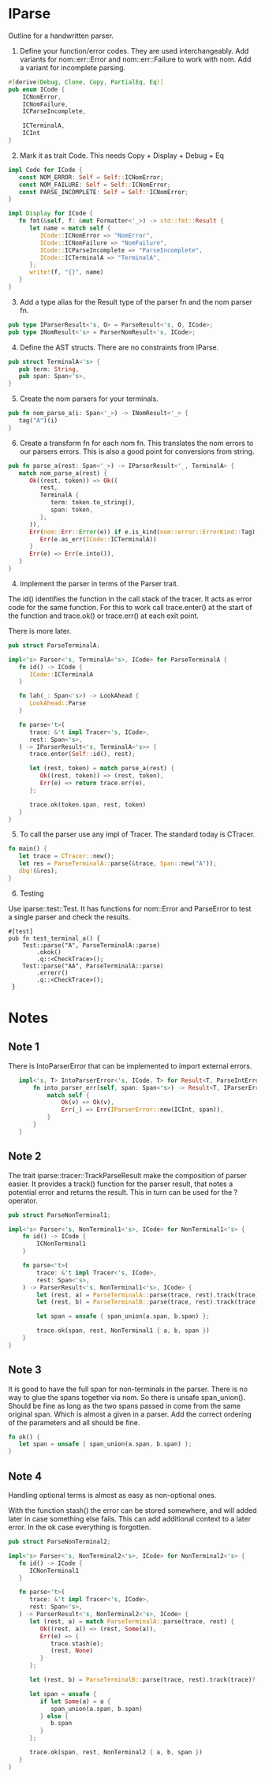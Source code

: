 
# IParse

Outline for a handwritten parser.

1. Define your function/error codes. They are used interchangeably.
   Add variants for nom::err::Error and nom::err::Failure to work with nom.
   Add a variant for incomplete parsing.

```rust
#[derive(Debug, Clone, Copy, PartialEq, Eq)]
pub enum ICode {
    ICNomError,
    ICNomFailure,
    ICParseIncomplete,

    ICTerminalA,
    ICInt
}
```

2. Mark it as trait Code. This needs Copy + Display + Debug + Eq 

```rust
impl Code for ICode {
   const NOM_ERROR: Self = Self::ICNomError;
   const NOM_FAILURE: Self = Self::ICNomError;
   const PARSE_INCOMPLETE: Self = Self::ICNomError;
}

impl Display for ICode {
   fn fmt(&self, f: &mut Formatter<'_>) -> std::fmt::Result {
      let name = match self {
         ICode::ICNomError => "NomError",
         ICode::ICNomFailure => "NomFailure",
         ICode::ICParseIncomplete => "ParseIncomplete",
         ICode::ICTerminalA => "TerminalA",
      };
      write!(f, "{}", name)
   }
}
```

3. Add a type alias for the Result type of the parser fn and the nom parser fn.

```rust
pub type IParserResult<'s, O> = ParseResult<'s, O, ICode>;
pub type INomResult<'s> = ParserNomResult<'s, ICode>;
```

4. Define the AST structs. There are no constraints from IParse.

```rust
pub struct TerminalA<'s> {
   pub term: String,
   pub span: Span<'s>,
}
```

5. Create the nom parsers for your terminals. 

```rust
pub fn nom_parse_a(i: Span<'_>) -> INomResult<'_> {
   tag("A")(i)
}
```

6. Create a transform fn for each nom fn. This translates the nom errors to our parsers errors.
This is also a good point for conversions from string.

```rust
pub fn parse_a(rest: Span<'_>) -> IParserResult<'_, TerminalA> {
   match nom_parse_a(rest) {
      Ok((rest, token)) => Ok((
         rest,
         TerminalA {
            term: token.to_string(),
            span: token,
         },
      )),
      Err(nom::Err::Error(e)) if e.is_kind(nom::error::ErrorKind::Tag) => {
         Err(e.as_err(ICode::ICTerminalA))
      }
      Err(e) => Err(e.into()),
   }
}
```

4. Implement the parser in terms of the Parser trait.

The id() identifies the function in the call stack of the tracer. It acts as 
error code for the same function. For this to work call trace.enter() at the
start of the function and trace.ok() or trace.err() at each exit point.

There is more later.

```rust
pub struct ParseTerminalA;

impl<'s> Parser<'s, TerminalA<'s>, ICode> for ParseTerminalA {
   fn id() -> ICode {
      ICode::ICTerminalA
   }

   fn lah(_: Span<'s>) -> LookAhead {
      LookAhead::Parse
   }

   fn parse<'t>(
      trace: &'t impl Tracer<'s, ICode>,
      rest: Span<'s>,
   ) -> IParserResult<'s, TerminalA<'s>> {
      trace.enter(Self::id(), rest);

      let (rest, token) = match parse_a(rest) {
         Ok((rest, token)) => (rest, token),
         Err(e) => return trace.err(e),
      };

      trace.ok(token.span, rest, token)
   }
}
```

5. To call the parser use any impl of Tracer. The standard today is CTracer.

```rust
fn main() {
   let trace = CTracer::new();
   let res = ParseTerminalA::parse(&trace, Span::new("A"));
   dbg!(&res);
}
```

6. Testing

Use iparse::test::Test. It has functions for nom::Error and ParseError to
test a single parser and check the results.

```
#[test]
pub fn test_terminal_a() {
    Test::parse("A", ParseTerminalA::parse)
        .okok()
        .q::<CheckTrace>();
    Test::parse("AA", ParseTerminalA::parse)
        .errerr()
        .q::<CheckTrace>();
 }
 ```

# Notes

## Note 1

There is IntoParserError that can be implemented to import external errors.

```rust
   impl<'s, T> IntoParserError<'s, ICode, T> for Result<T, ParseIntError> {
       fn into_parser_err(self, span: Span<'s>) -> Result<T, IParserError<'s>> {
           match self {
               Ok(v) => Ok(v),
               Err(_) => Err(IParserError::new(ICInt, span)),
           }
       }
   }
```

## Note 2

The trait iparse::tracer::TrackParseResult make the composition of parser 
easier. It provides a track() function for the parser result, that notes a 
potential error and returns the result. This in turn can be used for the ? 
operator.

```rust
pub struct ParseNonTerminal1;

impl<'s> Parser<'s, NonTerminal1<'s>, ICode> for NonTerminal1<'s> {
    fn id() -> ICode {
        ICNonTerminal1
    }

    fn parse<'t>(
        trace: &'t impl Tracer<'s, ICode>,
        rest: Span<'s>,
    ) -> ParserResult<'s, NonTerminal1<'s>, ICode> {
        let (rest, a) = ParseTerminalA::parse(trace, rest).track(trace)?;
        let (rest, b) = ParseTerminalB::parse(trace, rest).track(trace)?;

        let span = unsafe { span_union(a.span, b.span) };

        trace.ok(span, rest, NonTerminal1 { a, b, span })
    }
}
```

## Note 3

It is good to have the full span for non-terminals in the parser. There is no
way to glue the spans together via nom. So there is unsafe span_union().
Should be fine as long as the two spans passed in come from the same original 
span. Which is almost a given in a parser. Add the correct ordering of the
parameters and all should be fine.

```rust
fn ok() {
   let span = unsafe { span_union(a.span, b.span) };
}
```

## Note 4

Handling optional terms is almost as easy as non-optional ones.

With the function stash() the error can be stored somewhere, and will added 
later in case something else fails. This can add additional context to a later 
error. In the ok case everything is forgotten.


```rust
pub struct ParseNonTerminal2;

impl<'s> Parser<'s, NonTerminal2<'s>, ICode> for NonTerminal2<'s> {
   fn id() -> ICode {
      ICNonTerminal1
   }

   fn parse<'t>(
      trace: &'t impl Tracer<'s, ICode>,
      rest: Span<'s>,
   ) -> ParserResult<'s, NonTerminal2<'s>, ICode> {
      let (rest, a) = match ParseTerminalA::parse(trace, rest) {
         Ok((rest, a)) => (rest, Some(a)),
         Err(e) => {
            trace.stash(e);
            (rest, None)
         }
      };

      let (rest, b) = ParseTerminalB::parse(trace, rest).track(trace)?;

      let span = unsafe {
         if let Some(a) = a {
            span_union(a.span, b.span)
         } else {
            b.span
         }
      };

      trace.ok(span, rest, NonTerminal2 { a, b, span })
   }
}
```
